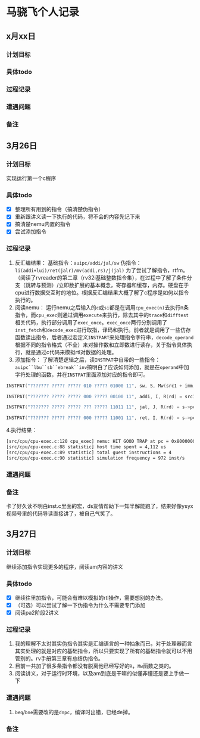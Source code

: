 # 马骁飞个人记录
## x月xx日
### 计划目标
### 具体todo
### 过程记录
### 遭遇问题
### 备注

## 3月26日
### 计划目标
实现运行第一个c程序
### 具体todo
 - [x]  整理所有用到的指令（搞清楚伪指令）
 - [x]  重新跟讲义读一下执行的代码，将不会的内容先记下来
 - [x] 搞清楚nemu内置的指令
 - [x] 尝试添加指令
### 过程记录
 1. 反汇编结果：
基础指令：`auipc/addi/jal/sw`
伪指令：`li(addi+lui)/ret(jalr)/mv(addi,rs)/j(jal)`
为了尝试了解指令，rtfm。（阅读了rvreader的第二章（rv32i基础整数指令集），在过程中了解了条件分支（跳转与预测）/立即数扩展的基本概念，寄存器和缓存，内存。硬盘在于cpu进行数据交互时的地位。根据反汇编结果大概了解了c程序是如何以指令执行的。
2. 阅读nemu：
运行nemu之后输入的`c`或`si`都是在调用`cpu_exec(n)`去执行n条指令，而`cpu_exec`则通过调用`execute`来执行，除去其中的`trace`和`difftest`相关代码，执行部分调用了`exec_once`。`exec_once`两行分别调用了`inst_fetch`和`decode_exec`进行取指，译码和执行。前者就是调用了一些仿存函数读出指令，后者通过宏定义`INSTPART`来处理指令字符串，`decode_operand`根据不同的指令格式（不全）来对操作数和立即数进行读存，关于指令具体执行，就是通过c代码来模拟rtl对数据的处理。
3. 添加指令：
了解清楚逻辑之后，读`INSTPAT`中自带的一些指令：`auipc``lbu``sb``ebreak``inv`搞明白了应该如何添加，就是在`operand`中加字符处理的函数，并在`INSTPAT`里面添加对应的指令即可。
```c
INSTPAT("??????? ????? ????? 010 ????? 01000 11", sw, S, Mw(src1 + imm, 4, src2)); // 向内存中写入

INSTPAT("??????? ????? ????? 000 ????? 00100 11", addi, I, R(rd) = src1 + imm); // addi指令

INSTPAT("??????? ????? ????? ??? ????? 11011 11", jal, J, R(rd) = s->pc + 4; s->dnpc += imm - 4;); // jal指令

INSTPAT("??????? ????? ????? 000 ????? 11001 11", ret, I, R(rd) = s->pc + 4; s->dnpc = (src1 + imm) & ~1); // jalr(ret)指令
```
4.执行结果：
```bash
[src/cpu/cpu-exec.c:120 cpu_exec] nemu: HIT GOOD TRAP at pc = 0x8000000c
[src/cpu/cpu-exec.c:88 statistic] host time spent = 4,112 us
[src/cpu/cpu-exec.c:89 statistic] total guest instructions = 4
[src/cpu/cpu-exec.c:90 statistic] simulation frequency = 972 inst/s
```

### 遭遇问题
### 备注
卡了好久读不明白inst.c里面的宏，ds友情帮助下一知半解能跑了，结果好像ysyx视频号里的代码导读直接讲了，被自己气笑了。

## 3月27日
### 计划目标
继续添加指令实现更多的程序，阅读am内容的讲义
### 具体todo
- [x] 继续往里加指令，可能会有难以模拟的rtl操作，需要想别的办法。
- [x] （可选）可以尝试了解一下伪指令为什么不需要专门添加
- [x] 阅读pa2阶段2讲义
### 过程记录
1. 我的理解不太对其实伪指令其实是汇编语言的一种抽象而已，对于处理器而言其实处理的就是对应的基础指令，所以只要实现了所有的基础指令就可以不用管别的。rv手册第三章有总结伪指令。
2. 目前一共加了很多条指令都没有脱离他已经写好的`R`，`Mw`函数之类的。
3. 阅读讲义，对于运行时环境，以及am到底是干嘛的似懂非懂还是要上手做一下
### 遭遇问题
1. `beq`/`bne`需要改的是`dnpc`，编译时出错，已经de掉。
### 备注
<!--stackedit_data:
eyJoaXN0b3J5IjpbMTcxODY0MjYyOSw3Njk2NTgwOTksMTY1Mz
I3OTY3OCwtMTYzNjEwMjk3NiwtMTQ4ODA5MjE3OSwxMTQ5MTE4
MzM2LDExOTA5MjQ3NjYsLTY3NjAyNzIwNywxMTI0NTg1MDgyLD
EyMzgzODQ2MjksLTQ1MTUyMjUwMSwtMTY3NjgzNTM1NywtNzY2
NzE2NTUyXX0=
-->